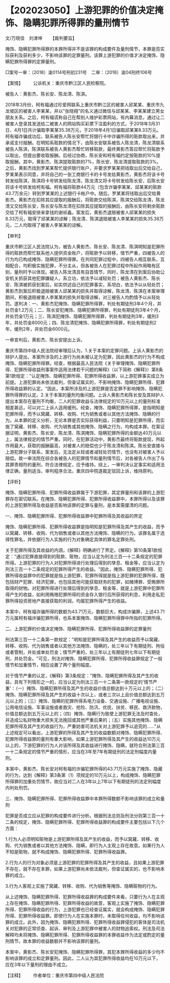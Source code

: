 # 【202023050】上游犯罪的价值决定掩饰、隐瞒犯罪所得罪的量刑情节

文/万晓佳　刘津坤 　　【裁判要旨】

掩饰、隐瞒犯罪所得罪的本罪所得并不是该罪的构成要件及量刑情节，本罪是否实际获利及获利多少，不影响该罪的定罪量刑。该罪上游犯罪的价值才决定掩饰、隐瞒犯罪所得罪的定罪量刑。

□案号一审：（2018）渝0114号刑初231号　二审：（2018）渝04刑终106号

【案情】 　　公诉机关：重庆市黔江区人民检察院。

被告人：黄影杰、陈长安、陈龙清、陈淇。

2018年3月份，柯有福通过珍爱网联系上重庆市黔江区的被害人邱某某、重庆市九龙坡区的被害人李某某，并以"张晓翔"的名义通过微信与邱某某、李某某建立男女朋友关系。之后，柯有福谎称自己在帮别人维护彩票网站，有内幕消息，通过让二被害人登录其发送给二被害人的网站购买彩票下注盈利的方式，于2018年3月31日、4月1日共计骗取李某某35.38万元，于2018年4月1日骗取邱某某8.33万元。柯有福诈骗成功后，联系被告人陈长安帮忙将银行卡中诈骗所得的赃款取出来，并承诺支付报酬。在明知系赃款的情况下，由陈长安联系被告人陈龙清，陈龙清联系被告人陈淇，陈淇联系被告人黄影杰帮忙转移赃款，最终黄影杰答应帮忙将赃款予以取出，但提出要收取报酬。后经过协商，陈长安和柯有福约定按赃款的10%提取报酬。其中，黄影杰、陈淇提取赃款的7%，陈长安、陈龙清提取赃款的3%。之后，黄影杰找到罗某某帮忙提供银行账户，并要求罗某某把钱取出后交给自己，罗某某表示同意，并将自己的一张工商银行卡的卡号发给黄影杰，黄影杰将该卡号转发给陈淇，陈淇将卡号转发给陈龙清，陈龙清又将卡号转发给陈长安，后陈长安将该卡号转发给柯有福。柯有福将赃款44万元（包含诈骗李某某、邱某某的赃款43.7万余元）转到罗某某的上述银行卡帐户中。随后，罗某某将钱取出后交给黄影杰。黄影杰在扣除其应提取的报酬后，将赃款交给陈淇，陈淇交给陈龙清，陈龙清又交给陈长安，陈长安与陈龙清在扣除其应提取的报酬后，由陈长安将剩余赃款交给了柯有福安排来拿钱的谢祯鑫。案发后，黄影杰退赔被害人邱某某的损失8.33万元，取得了邱某某的谅解；陈龙清、陈淇退赔被害人李某某的损失35.38万元，二人均取得了被害人李某某的谅解。

【审判】

重庆市黔江区人民法院认为，被告人黄影杰、陈长安、陈龙清、陈淇明知是犯罪所得的赃款而帮忙联系他人提供资金账户，将赃款予以转移，情节严重，四被告人的行为均已构成掩饰、隐瞒犯罪所得罪。在共同犯罪过程中，四被告人相互联系，互相配合，均积极实施犯罪，不分主从，但各被告人在犯罪过程中所起作用略有区别，量刑时予以体现。被告人陈龙清具有自首情节，同时，陈龙清在到案后协助公安机关抓获其他犯罪嫌疑人，系立功，依法予以减轻处罚；被告人黄影杰、陈长安、陈淇被抓获到案后，如实供述自己的犯罪事实，系坦白，依法予以从轻处罚；黄影杰到案后积极退赔被害人邱某某的损失并取得谅解，陈龙清、陈淇在本案审理期间，积极退赔被害人李某某的损失并取得谅解，对三被告人均酌情予以从轻处罚。遂判决：一、黄影杰犯掩饰、隐瞒犯罪所得罪，判处有期徒刑3年4个月，并处罚金1.2万元；二、陈长安犯掩饰、隐瞒犯罪所得罪，判处有期徒刑3年4个月，并处罚金1万元；三、陈淇犯掩饰、隐瞒犯罪所得罪，判处有期徒刑3年，缓刑3年，并处罚金8000元；四、陈龙清犯掩饰、隐瞒犯罪所得罪，判处有期徒刑2年，缓刑2年，并处罚金6000元。

一审宣判后，黄影杰、陈长安提出上诉。

重庆市第四中级人民法院经审理后认为，1.关于本案的定罪问题。上诉人黄影杰的辩护人提出，本案所涉及的上游行为尚未被认定为犯罪，因此黄影杰的行为不构成掩饰、隐瞒犯罪所得罪。经查，根据最高人民法院《关于审理掩饰、隐瞒犯罪所得、犯罪所得收益刑事案件适用法律若干问题的解释》（以下简称《解释》）第8条第1款规定："认定掩饰、隐瞒犯罪所得、犯罪所得收益罪，以上游犯罪事实成立为前提。上游犯罪尚未依法裁判，但查证属实的，不影响掩饰、隐瞒犯罪所得、犯罪所得收益罪的认定。"因此，本案所涉及的上游犯罪是否定罪不影响掩饰、隐瞒犯罪所得罪的认定。2.关于本案的量刑均衡问题。上诉人黄影杰和陈长安及其辩护人提出本案存在量刑不均衡，二人的犯罪收益与法律规定的10万元以上的量刑标准相差甚远，可以对二上诉人适用缓刑。经查，掩饰、隐瞒犯罪所得罪，是指明知是犯罪所得，而予以窝藏、转移、收购、代为销售或者以其他方法掩饰、隐瞒的行为。从本罪的定义分析，无论本罪是否实际获得利益，只要明知是犯罪所得，而实施了窝藏、转移、收购、代为销售或其他掩饰、隐瞒之行为，均构成本罪。在案证据证明，黄影杰、陈长安、陈龙清、陈淇掩饰、隐瞒犯罪所得的金额达40万元以上，属法律规定的情节严重。同时，在犯罪活动中，黄影杰最终将赃款提现，所起作用最大，获取的报酬最高，对被害人的赔偿也少于陈龙清和陈淇。陈长安直接与上游犯罪分子联系，案发后，无法定从轻或者减轻处罚情节，也没有对被害人予以赔偿。故一审法院在综合各被告人的犯罪情节和量刑情节后，对各被告人作出了与其罪责相符的量刑，符合法律规定，应予维持。综上，一审判决认定事实和适用法律正确，量刑适当，审判程序合法，重庆四中院遂裁定驳回上诉，维持原判。

【评析】

掩饰、隐瞒犯罪所得、犯罪所得收益罪属于下游犯罪，其定罪量刑和该罪的上游犯罪存在密切联系。在掩饰、隐瞒犯罪所得、犯罪所得收益罪中，本罪所得以及该罪的上游犯罪所得及收益是否影响该罪的定罪与量刑，是本案需厘清的问题。

一、掩饰、隐瞒犯罪所得、犯罪所得收益罪中犯罪所得及其收益的界定

掩饰、隐瞒犯罪所得、犯罪所得收益罪是指明知是犯罪所得及其产生的收益，而予以窝藏、转移、收购、代为销售或者以其他方法掩饰、隐瞒的行为。该罪名属于选择性罪名，并依据行为人实施的行为对象确定具体的罪名定罪处刑。

关于犯罪所得及其收益的内涵，《解释》明确进行了界定。《解释》第10条第1款规定："通过犯罪直接得到的赃款、赃物，应当认定为刑法三百一十二条规定的犯罪所得。上游犯罪的行为人对犯罪所得进行处理后得到的孳息、租金等，应当认定为刑法三百一十二条规定的犯罪所得产生的收益。"因此，掩饰、隐瞒犯罪所得、犯罪所得收益罪中的犯罪就是指上游犯罪，犯罪所得就是指上游犯罪的犯罪所得，既包括财产犯罪、经济犯罪，也包括其他可能获取财务的犯罪，如赌博罪、受贿罪所取得的财物。对犯罪所得进行处理后得到的孳息、租金等，就是上游犯罪中犯罪所得产生的收益，如利用贿赂犯罪所得的资金存入银行后所获得的利息，利用走私犯罪所得投资房地产直接获取的利润，均属犯罪所得产生的收益。

本案中，柯有福诈骗所得的数额为43.71万元，数额巨大，构成诈骗罪，上述43.71万元属柯有福诈骗犯罪所得，也系本案掩饰、隐瞒犯罪所得罪中所指的犯罪所得。

二、上游犯罪的价值决定掩饰、隐瞒犯罪所得、犯罪所得收益罪的定罪量刑

刑法第三百一十二条第一款规定："明知是犯罪所得及其产生的收益而予以窝藏、转移、收购、代为销售或者以其他方法掩饰、隐瞒的，处三年以下有期徒刑、拘役或者管制，并处或单处罚金；情节严重的，处三年以上有期徒刑七年以下有期徒刑，并处罚金。"可见，刑法对掩饰、隐瞒犯罪所得、犯罪所得收益罪规定了一般情节和加重情节，相应设置了两个量刑幅度。

对于情节严重的认定，《解释》第3条规定："掩饰、隐瞒犯罪所得及其产生的收益，具有下列情形之一的，应当认定为刑法三百一十二条第一款规定的'情节严重'：（一）掩饰、隐瞒犯罪所得及其产生的收益价值总额达到十万元以上的；（二）掩饰、隐瞒犯罪所得及其产生的收益十次以上，或者三次以上且价值总额达到五万元以上的；（三）掩饰、隐瞒的犯罪所得系电力设备、交通设施、广播电视设施、公用电信设施、军事设施或者救灾、抢险、防汛、优抚、扶贫、移民、救济款物，价值总额达到五万元以上的；（四）掩饰、隐瞒行为致使上游犯罪无法及时查处，并造成公私财物重大损失无法挽回或其他严重后果的；（五）实施其他掩饰、隐瞒犯罪所得及其产生的收益行为，严重妨害司法机关对上游犯罪予以追究的......"从上述规定可以看出，上游犯罪的所得及其产生的收益数额对掩饰、隐瞒犯罪所得、犯罪所得收益罪的量刑有重大影响，如果上游犯罪所得及其产生的收益达10万元以上的，下游犯罪的行为人对该所得及其收益进行掩饰、隐瞒，就符合刑法第三百一十二条规定的情节严重的情形，应当在3年至7年有期徒刑的法定刑幅度内量刑。

本案中，黄影杰、陈长安对柯有福的诈骗犯罪所得的43.71万元实施了掩饰、隐藏的行为，达到《解释》第3条第（1）项规定的10万元以上，构成掩饰、隐瞒犯罪所得罪的加重处罚情节，故应当对二人在3年以上7年以下有期徒刑的法定刑幅度内判处刑罚。

三、掩饰、隐瞒犯罪所得、犯罪所得收益罪中本罪所得数额不影响该罪的成立和量刑

犯罪是否成立应从犯罪的构成要件进行分析。根据刑法总则及刑法分则第三百一十二条的规定，掩饰、隐瞒犯罪所得、犯罪所得收益罪的构成要件主要包括以下几个方面：

1.行为人必须明知赃物是上游犯罪所得及其产生的收益，而予以窝藏、转移、收购、代为销售或者以其他方法掩饰、隐瞒，即行为人主观上存在故意。如果行为人不知是赃物，就不构成掩饰、隐瞒犯罪所得、犯罪所得收益罪。

2.行为人的行为对象必须是上游犯罪的犯罪所得及其产生的收益，且如果上游犯罪不存在，就不存在本罪，如果上游犯罪尚未依法裁判，但查证属实的，也不影响本罪的成立。

3.行为人客观上实施了窝藏、转移、收购、代为销售等掩饰、隐瞒赃物的行为。

从上述掩饰、隐瞒犯罪所得、犯罪所得收益罪的构成要件来看，只要行为人在主观上存在掩饰、隐瞒犯罪所得、犯罪所得收益的故意，客观上实施了掩饰、隐瞒犯罪所得、犯罪所得收益的行为，上游犯罪也已经查证属实，就会构成掩饰、隐瞒犯罪所得、犯罪所得收益罪。即使行为人在实施本罪时，未取得任何收益，均不影响该罪的成立。此外，因为掩饰、隐瞒犯罪所得、犯罪所得收益罪侵犯的客体是司法机关对犯罪的正常侦查、起诉、审判及上游犯罪中被害人的财物追索权。刑法及司法解释均未将掩饰、隐瞒犯罪所得、犯罪所得收益罪的本罪收益作为法定或酌定的量刑情节，故本罪的收益数额并不影响该罪的量刑。

本案中，黄影杰、陈长安犯掩饰、隐瞒犯罪所得罪，其犯本罪所得收益的多少均不影响该罪的成立和定罪量刑。因此，二人认为其犯罪所得收益均在10万元以下，应在3年以下量刑的理由不成立。

【注释】 　　作者单位：重庆市第四中级人民法院